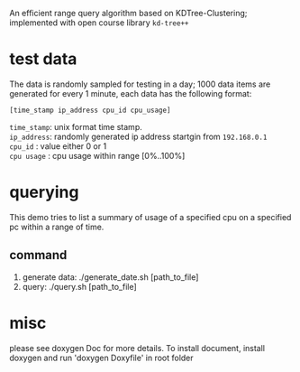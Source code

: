 An efficient range query algorithm based on KDTree-Clustering; implemented with open course library `kd-tree++`

test data
============
The data is randomly sampled for testing in a day; 1000 data items are generated for every 1 minute, each data has the following format:

`[time_stamp ip_address cpu_id cpu_usage]`

`time_stamp`: unix format time stamp.  
`ip_address`: randomly generated ip address startgin from `192.168.0.1`  
`cpu_id`    : value either 0 or 1  
`cpu usage` : cpu usage within range [0%..100%]

querying
============
This demo tries to list a summary of usage of a specified cpu on a specified pc within a range of time.

command
------------
1. generate data: ./generate_date.sh [path_to_file]  
2. query: ./query.sh [path_to_file]

misc
============
please see doxygen Doc for more details.
To install document, install doxygen and run 'doxygen Doxyfile' in root folder


